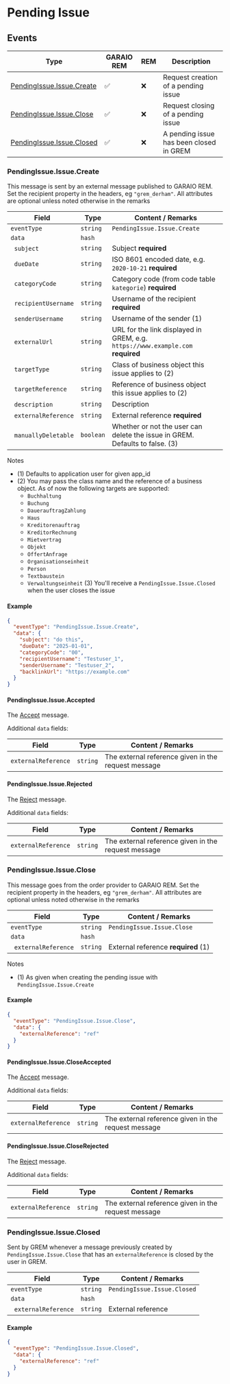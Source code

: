 # Pending Issue

## Events

| Type                                                  | GARAIO REM         | REM | Description                             |
| ----------------------------------------------------- | ------------------ | --- | --------------------------------------- |
| [PendingIssue.Issue.Create](#pendingissueissuecreate) | :white_check_mark: | :x: | Request creation of a pending issue     |
| [PendingIssue.Issue.Close](#pendingissueissueclose)   | :white_check_mark: | :x: | Request closing of a pending issue      |
| [PendingIssue.Issue.Closed](#pendingissueissueclosed) | :white_check_mark: | :x: | A pending issue has been closed in GREM |

### PendingIssue.Issue.Create

This message is sent by an external message published to GARAIO REM. Set the recipient property in the headers, eg `"grem_derham"`. All attributes are optional unless noted otherwise in the remarks

| Field                           | Type      | Content / Remarks                                                               |
| ------------------------------- | --------- | ------------------------------------------------------------------------------- |
| `eventType`                     | `string`  | `PendingIssue.Issue.Create`                                                     |
| `data`                          | `hash`    |                                                                                 |
| &nbsp;&nbsp;`subject`           | `string`  | Subject **required**                                                            |
| &nbsp;&nbsp;`dueDate`           | `string`  | ISO 8601 encoded date, e.g. `2020-10-21` **required**                           |
| &nbsp;&nbsp;`categoryCode`      | `string`  | Category code (from code table `kategorie`) **required**                        |
| &nbsp;&nbsp;`recipientUsername` | `string`  | Username of the recipient **required**                                          |
| &nbsp;&nbsp;`senderUsername`    | `string`  | Username of the sender (1)                                                      |
| &nbsp;&nbsp;`externalUrl`       | `string`  | URL for the link displayed in GREM, e.g. `https://www.example.com` **required** |
| &nbsp;&nbsp;`targetType`        | `string`  | Class of business object this issue applies to (2)                              |
| &nbsp;&nbsp;`targetReference`   | `string`  | Reference of business object this issue applies to (2)                          |
| &nbsp;&nbsp;`description`       | `string`  | Description                                                                     |
| &nbsp;&nbsp;`externalReference` | `string`  | External reference **required**                                                 |
| &nbsp;&nbsp;`manuallyDeletable` | `boolean` | Whether or not the user can delete the issue in GREM. Defaults to false. (3)    |

Notes

* (1) Defaults to application user for given app_id
* (2) You may pass the class name and the reference of a business object. As of now the following targets are supported:
  * `Buchhaltung`
  * `Buchung`
  * `DauerauftragZahlung`
  * `Haus`
  * `Kreditorenauftrag`
  * `KreditorRechnung`
  * `Mietvertrag`
  * `Objekt`
  * `OffertAnfrage`
  * `Organisationseinheit`
  * `Person`
  * `Textbaustein`
  * `Verwaltungseinheit`
  (3) You'll receive a `PendingIssue.Issue.Closed` when the user closes the issue

#### Example

```json
{
  "eventType": "PendingIssue.Issue.Create",
  "data": {
    "subject": "do this",
    "dueDate": "2025-01-01",
    "categoryCode": "00",
    "recipientUsername": "Testuser_1",
    "senderUsername": "Testuser_2",
    "backlinkUrl": "https://example.com"
  }
}
```

#### PendingIssue.Issue.Accepted

The [Accept](./result_messages.md#accepted-message) message.

Additional `data` fields:

| Field               | Type     | Content / Remarks                                   |
| ------------------- | -------- | --------------------------------------------------- |
| `externalReference` | `string` | The external reference given in the request message |

#### PendingIssue.Issue.Rejected

The [Reject](./result_messages.md#rejected-message) message.

Additional `data` fields:

| Field               | Type     | Content / Remarks                                   |
| ------------------- | -------- | --------------------------------------------------- |
| `externalReference` | `string` | The external reference given in the request message |

### PendingIssue.Issue.Close

This message goes from the order provider to GARAIO REM. Set the recipient property in the headers, eg `"grem_derham"`. All attributes are optional unless noted otherwise in the remarks

| Field                           | Type     | Content / Remarks                     |
| ------------------------------- | -------- | ------------------------------------- |
| `eventType`                     | `string` | `PendingIssue.Issue.Close`            |
| `data`                          | `hash`   |                                       |
| &nbsp;&nbsp;`externalReference` | `string` | External reference  **required**  (1) |

Notes

* (1) As given when creating the pending issue with `PendingIssue.Issue.Create`

#### Example

```json
{
  "eventType": "PendingIssue.Issue.Close",
  "data": {
    "externalReference": "ref"
  }
}
```

#### PendingIssue.Issue.CloseAccepted

The [Accept](./result_messages.md#accepted-message) message.

Additional `data` fields:

| Field               | Type     | Content / Remarks                                   |
| ------------------- | -------- | --------------------------------------------------- |
| `externalReference` | `string` | The external reference given in the request message |

#### PendingIssue.Issue.CloseRejected

The [Reject](./result_messages.md#rejected-message) message.

Additional `data` fields:

| Field               | Type     | Content / Remarks                                   |
| ------------------- | -------- | --------------------------------------------------- |
| `externalReference` | `string` | The external reference given in the request message |

### PendingIssue.Issue.Closed

Sent by GREM whenever a message previously created by `PendingIssue.Issue.Close` that has an `externalReference` is closed by the user in GREM.

| Field                           | Type     | Content / Remarks           |
| ------------------------------- | -------- | --------------------------- |
| `eventType`                     | `string` | `PendingIssue.Issue.Closed` |
| `data`                          | `hash`   |                             |
| &nbsp;&nbsp;`externalReference` | `string` | External reference          |

#### Example

```json
{
  "eventType": "PendingIssue.Issue.Closed",
  "data": {
    "externalReference": "ref"
  }
}
```
